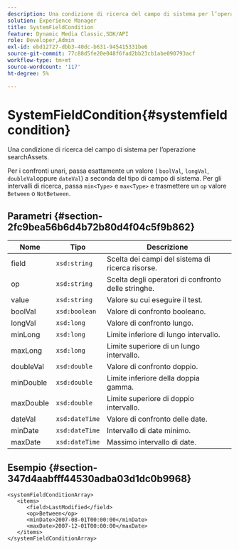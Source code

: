 ```yaml
---
description: Una condizione di ricerca del campo di sistema per l’operazione searchAssets.
solution: Experience Manager
title: SystemFieldCondition
feature: Dynamic Media Classic,SDK/API
role: Developer,Admin
exl-id: ebd12727-dbb3-40dc-b631-945415331be6
source-git-commit: 77c88d5fe20e048f6fad2bb23cb1abe090793acf
workflow-type: tm+mt
source-wordcount: '117'
ht-degree: 5%

---
```


# SystemFieldCondition{#systemfieldcondition}

Una condizione di ricerca del campo di sistema per l’operazione searchAssets.

Per i confronti unari, passa esattamente un valore ( `boolVal`, `longVal`, `doubleVal`oppure `dateVal`) a seconda del tipo di campo di sistema. Per gli intervalli di ricerca, passa `min<Type>` e `max<Type>` e trasmettere un `op` valore `Between` o `NotBetween`.

## Parametri {#section-2fc9bea56b6d4b72b80d4f04c5f9b862}

| Nome | Tipo | Descrizione |
|---|---|---|
| field | `xsd:string` | Scelta dei campi del sistema di ricerca risorse. |
| op | `xsd:string` | Scelta degli operatori di confronto delle stringhe. |
| value | `xsd:string` | Valore su cui eseguire il test. |
| boolVal | `xsd:boolean` | Valore di confronto booleano. |
| longVal | `xsd:long` | Valore di confronto lungo. |
| minLong | `xsd:long` | Limite inferiore di lungo intervallo. |
| maxLong | `xsd:long` | Limite superiore di un lungo intervallo. |
| doubleVal | `xsd:double` | Valore di confronto doppio. |
| minDouble | `xsd:double` | Limite inferiore della doppia gamma. |
| maxDouble | `xsd:double` | Limite superiore di doppio intervallo. |
| dateVal | `xsd:dateTime` | Valore di confronto delle date. |
| minDate | `xsd:dateTime` | Intervallo di date minimo. |
| maxDate | `xsd:dateTime` | Massimo intervallo di date. |

## Esempio {#section-347d4aabfff44530adba03d1dc0b9968}

```
<systemFieldConditionArray>
   <items>
      <field>LastModified</field>
      <op>Between</op>
      <minDate>2007-08-01T00:00:00</minDate>
      <maxDate>2007-12-01T00:00:00</maxDate>
   </items>
</systemFieldConditionArray>
```
